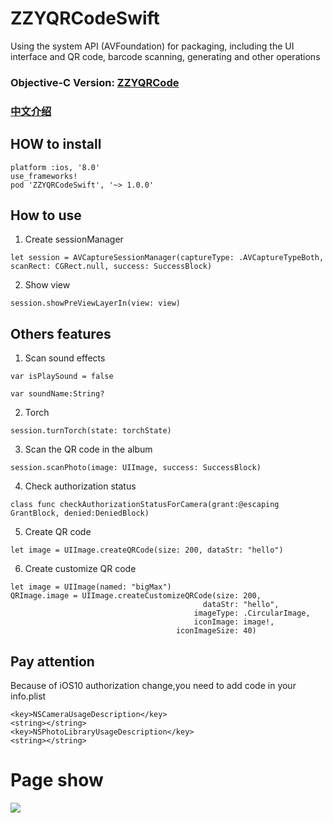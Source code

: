 # ZZYQRCodeSwift

Using the system API (AVFoundation) for packaging, including the UI interface and QR code, barcode scanning, generating and other operations 

### Objective-C Version: **[ZZYQRCode](https://github.com/zhang28602/ZZYQRCode)**

### [中文介绍](https://github.com/zhang28602/ZZYQRCodeSwift/blob/master/READMEZH.md)

## HOW to install

```
platform :ios, '8.0'
use_frameworks!
pod 'ZZYQRCodeSwift', '~> 1.0.0'
```

## How to use
1. Create sessionManager

```objc
let session = AVCaptureSessionManager(captureType: .AVCaptureTypeBoth, scanRect: CGRect.null, success: SuccessBlock)
```

2. Show view

```objc
session.showPreViewLayerIn(view: view)
```
## Others features
1. Scan sound effects

```objc
var isPlaySound = false

var soundName:String?
```

2. Torch

```objc
session.turnTorch(state: torchState)
```

3. Scan the QR code in the album

```objc
session.scanPhoto(image: UIImage, success: SuccessBlock)
```

4. Check authorization status

```objc
class func checkAuthorizationStatusForCamera(grant:@escaping GrantBlock, denied:DeniedBlock)
```

5. Create QR code

```objc
let image = UIImage.createQRCode(size: 200, dataStr: "hello")
```

6. Create customize QR code

```objc
let image = UIImage(named: "bigMax")
QRImage.image = UIImage.createCustomizeQRCode(size: 200,
                                           dataStr: "hello",
                                         imageType: .CircularImage,
                                         iconImage: image!,
                                     iconImageSize: 40)
```

## Pay attention
Because of iOS10 authorization change,you need to add code in your info.plist

```
<key>NSCameraUsageDescription</key>
<string></string>
<key>NSPhotoLibraryUsageDescription</key>
<string></string>
```

# Page show
![](https://github.com/zhang28602/ZZYQRCodeSwift/raw/master/Screenshots/show.gif)
